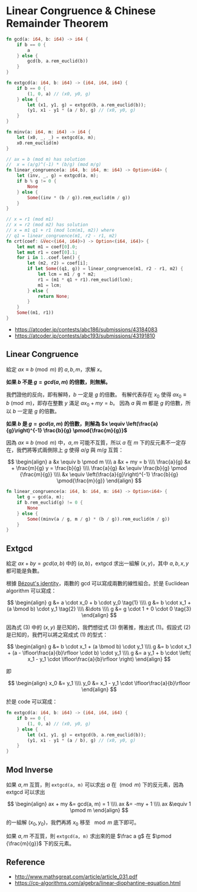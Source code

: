 # Linear Congruence & Chinese Remainder Theorem

```rust
fn gcd(a: i64, b: i64) -> i64 {
    if b == 0 {
        a
    } else {
        gcd(b, a.rem_euclid(b))
    }
}

fn extgcd(a: i64, b: i64) -> (i64, i64, i64) {
    if b == 0 {
        (1, 0, a) // (x0, y0, g)
    } else {
        let (x1, y1, g) = extgcd(b, a.rem_euclid(b));
        (y1, x1 - y1 * (a / b), g) // (x0, y0, g)
    }
}

fn minv(a: i64, m: i64) -> i64 {
    let (x0, _, _) = extgcd(a, m);
    x0.rem_euclid(m)
}

// ax = b (mod m) has solution
//  x = (a/g)^(-1) * (b/g) (mod m/g)
fn linear_congruence(a: i64, b: i64, m: i64) -> Option<i64> {
    let (inv, _, g) = extgcd(a, m);
    if b % g != 0 {
        None
    } else {
        Some((inv * (b / g)).rem_euclid(m / g))
    }
}

// x = r1 (mod m1)
// x = r2 (mod m2) has solution
// x = m1 q1 + r1 (mod lcm(m1, m2)) where
// q1 = linear_congruence(m1, r2 - r1, m2)
fn crt(coef: &Vec<(i64, i64)>) -> Option<(i64, i64)> {
    let mut m1 = coef[0].0;
    let mut r1 = coef[0].1;
    for i in 1..coef.len() {
        let (m2, r2) = coef[i];
        if let Some((q1, g)) = linear_congruence(m1, r2 - r1, m2) {
            let lcm = m1 / g * m2;
            r1 = (m1 * q1 + r1).rem_euclid(lcm);
            m1 = lcm;
        } else {
            return None;
        }
    }
    Some((m1, r1))
}
```

* <https://atcoder.jp/contests/abc186/submissions/43184083>
* <https://atcoder.jp/contests/abc193/submissions/43191810>


## Linear Congruence

給定 $ax \equiv b \pmod m$ 的 $a, b, m$，求解 $x$。


**如果 $b$ 不是 $g = gcd(a, m)$ 的倍數，則無解。**

我們證他的反向，即有解時，$b$ 一定是 $g$ 的倍數。
有解代表存在 $x_0$ 使得 $a x_0 \equiv b \pmod m$，即存在整數 $y$ 滿足 $a x_0 + my = b$。
因為 $a$ 與 $m$ 都是 $g$ 的倍數，所以 $b$ 一定是 $g$ 的倍數。

**如果 $b$ 是 $g = gcd(a, m)$ 的倍數，則解為 $x \equiv \left(\frac{a}{g}\right)^{-1} \frac{b}{g} \pmod{\frac{m}{g}}$**

因為 $ax \equiv b \pmod m$ 中，$a, m$ 可能不互質，所以 $a$ 在 $m$ 下的反元素不一定存在，我們將等式兩側除上 $g$ 使得 $a/g$ 與 $m/g$ 互質：

$$
\begin{align}
a &x \equiv b \pmod m \\\\
a &x + my = b \\\\
\frac{a}{g} &x + \frac{m}{g} y = \frac{b}{g} \\\\
\frac{a}{g} &x \equiv \frac{b}{g} \pmod {\frac{m}{g}} \\\\
&x \equiv \left(\frac{a}{g}\right)^{-1} \frac{b}{g} \pmod{\frac{m}{g}}
\end{align}
$$


```rust
fn linear_congruence(a: i64, b: i64, m: i64) -> Option<i64> {
    let g = gcd(a, m);
    if b.rem_euclid(g) != 0 {
        None
    } else {
        Some((minv(a / g, m / g) * (b / g)).rem_euclid(m / g))
    }
}
```

## Extgcd

給定 $ax + by = gcd(a, b)$ 中的 $(a, b)$，extgcd 求出一組解 $(x, y)$，其中 $a, b, x, y$ 都可能是負數。

根據 [Bézout's identity](https://en.wikipedia.org/wiki/B%C3%A9zout%27s_identity)，兩數的 gcd 可以寫成兩數的線性組合。於是 Euclidean algorithm 可以寫成：

$$
\begin{align}
g &= a \cdot x_0 + b \cdot y_0  \tag{1} \\\\
g &= b \cdot x_1 + (a \bmod b) \cdot y_1  \tag{2} \\\\
&\dots \\\\
g &= g \cdot 1 + 0 \cdot 0  \tag{3}
\end{align}
$$

因為式 $(3)$ 中的 $(x, y)$ 是已知的，我們想從式 $(3)$ 倒著推，推出式 $(1)$。假設式 $(2)$ 是已知的，我們可以將之寫成式 $(1)$ 的型式：

$$
\begin{align}
g &= b \cdot x_1 + (a \bmod b) \cdot y_1 \\\\
g &= b \cdot x_1 + (a - \lfloor\frac{a}{b}\rfloor \cdot b) \cdot y_1 \\\\
g &= a y_1 + b \cdot \left( x_1 - y_1 \cdot \lfloor\frac{a}{b}\rfloor \right)
\end{align}
$$

即 

$$
\begin{align}
x_0 &= y_1 \\\\
y_0 &= x_1 - y_1 \cdot \lfloor\frac{a}{b}\rfloor
\end{align}
$$

於是 code 可以寫成：

```rust
fn extgcd(a: i64, b: i64) -> (i64, i64, i64) {
    if b == 0 {
        (1, 0, a) // (x0, y0, g)
    } else {
        let (x1, y1, g) = extgcd(b, a.rem_euclid(b));
        (y1, x1 - y1 * (a / b), g) // (x0, y0, g)
    }
}
```

## Mod Inverse

如果 $a, m$ 互質，則 `extgcd(a, m)` 可以求出 $a$ 在 $\pmod m$ 下的反元素，因為 extgcd 可以求出

$$
\begin{align}
ax + my &= gcd(a, m) = 1 \\\\
ax &= -my + 1 \\\\
ax &\equiv 1 \pmod m
\end{align}
$$

的一組解 $(x_0, y_0)$，我們再將 $x_0$ 移至 $\mod m$ 底下即可。

如果 $a, m$ 不互質，則 `extgcd(a, m)` 求出來的是 $\frac a g$ 在 $\pmod {\frac{m}{g}}$ 下的反元素。

## Reference

* <http://www.mathsgreat.com/article/article_031.pdf>
* <https://cp-algorithms.com/algebra/linear-diophantine-equation.html>